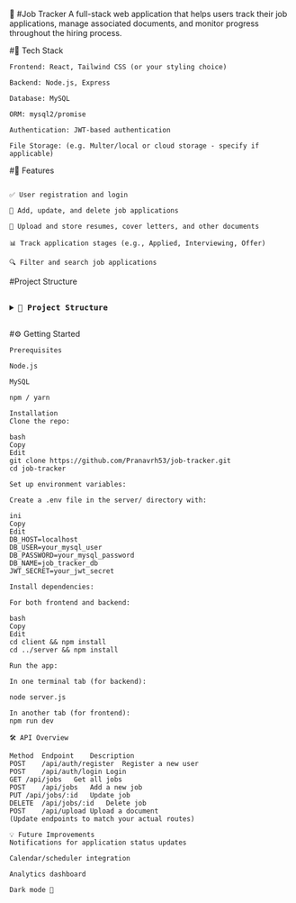🧾 #Job Tracker
A full-stack web application that helps users track their job applications, manage associated documents, and monitor progress throughout the hiring process.

#🔧 Tech Stack
```
Frontend: React, Tailwind CSS (or your styling choice)

Backend: Node.js, Express

Database: MySQL

ORM: mysql2/promise

Authentication: JWT-based authentication

File Storage: (e.g. Multer/local or cloud storage - specify if applicable)
```

#🚀 Features
```

✅ User registration and login

📝 Add, update, and delete job applications

📂 Upload and store resumes, cover letters, and other documents

📊 Track application stages (e.g., Applied, Interviewing, Offer)

🔍 Filter and search job applications
```

#Project Structure


<pre> <details> <summary><strong>📁 Project Structure</strong></summary> ```bash 
job-tracker/
├── client/                   # React frontend
│   ├── public/
│   └── src/
│       ├── components/
│       ├── pages/
│       ├── hooks/
│       ├── services/
│       └── App.jsx
├── server/                   # Node.js backend
│   ├── controllers/
│   ├── middleware/
│   ├── models/
│   ├── routes/
│   ├── utils/
│   └── index.js
├── .env
├── package.json
└── README.md
 ``` </details> </pre>


 #⚙️ Getting Started
 ```
Prerequisites

Node.js

MySQL

npm / yarn
```
```
Installation
Clone the repo:

bash
Copy
Edit
git clone https://github.com/Pranavrh53/job-tracker.git
cd job-tracker
```
```
Set up environment variables:

Create a .env file in the server/ directory with:

ini
Copy
Edit
DB_HOST=localhost
DB_USER=your_mysql_user
DB_PASSWORD=your_mysql_password
DB_NAME=job_tracker_db
JWT_SECRET=your_jwt_secret
```
```
Install dependencies:

For both frontend and backend:

bash
Copy
Edit
cd client && npm install
cd ../server && npm install
```
```
Run the app:

In one terminal tab (for backend):

node server.js

In another tab (for frontend):
npm run dev

```
```
🛠️ API Overview

Method	Endpoint	Description
POST	/api/auth/register	Register a new user
POST	/api/auth/login	Login
GET	/api/jobs	Get all jobs
POST	/api/jobs	Add a new job
PUT	/api/jobs/:id	Update job
DELETE	/api/jobs/:id	Delete job
POST	/api/upload	Upload a document
(Update endpoints to match your actual routes)
```
```
💡 Future Improvements
Notifications for application status updates

Calendar/scheduler integration

Analytics dashboard

Dark mode 🌙
```

